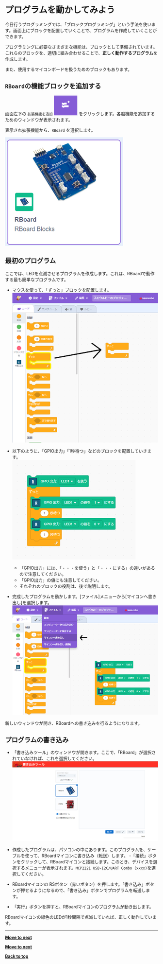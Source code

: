 # プログラムを動かしてみよう

今日行うプログラミングでは、「ブロックプログラミング」という手法を使います。画面上にブロックを配置していくことで、プログラムを作成していくことができます。

プログラミングに必要なさまざまな機能は、ブロックとして準備されています。<br>
これらのブロックを、適切に組み合わせることで、**正しく動作するプログラム**を作成します。

また、使用するマイコンボードを扱うためのブロックもあります。

## `RBoard`の機能ブロックを追加する


画面左下の `拡張機能を追加` ![Add Extension](./images/extention.png) をクリックします。各脳機能を追加するためのウィンドウが表示されます。

表示され拡張機能から、`RBoard` を選択します。

![RBoard Blocks](./images/rboard_blocks.png)

## 最初のプログラム

ここでは、LEDを点滅させるプログラムを作成します。これは、RBoardで動作する最も簡単なプログラムです。


- マウスを使って、「ずっと」ブロックを配置します。<br>
![alt text](./images/step1.png)

- 以下のように、「GPIO出力」「1秒待つ」などのブロックを配置していきます。<br>
![step 2](./images/step2.png)

    - 「GPIO出力」には、「・・・を使う」と「・・・にする」の違いがあるので注意してください。
    - 「GPIO出力」の値にも注意してください。
    - それぞれのブロックの役割は、後で説明します。

- 完成したプログラムを動かします。[ファイル]メニューから[マイコンへ書き出し]を選択します。
![step3](./images/step3.png)

新しいウィンドウが開き、RBoardへの書き込みを行るようになります。

## プログラムの書き込み

- 「書き込みツール」のウィンドウが開きます。ここで、「RBoard」が選択されていなければ、これを選択してください。<br>
![step4](./images/step4.png)

- 作成したプログラムは、パソコンの中にあります。このプログラムを、ケーブルを使って、RBoardマイコンに書き込み（転送）します。
-「接続」ボタンをクリックして、RBoardマイコンと接続します。このとき、デバイスを選択するメニューが表示されます。`MCP2221 USB-I2C/UART Combo (xxxx)`を選択してください。
- RBoardマイコンの RSボタン（赤いボタン）を押します。「書き込み」ボタンが押せるようになるので、「書き込み」ボタンでプログラムを転送します。
- 「実行」ボタンを押すと、RBoardマイコンのプログラムが動き出します。

RBoardマイコンの緑色のLEDが1秒間隔で点滅していれば、正しく動作しています。

<hr/>

[**Move to next**](./1st_program_details.md)

[**Move to next**](./2nd_circuit.md)

[**Back to top**](./README.md)
